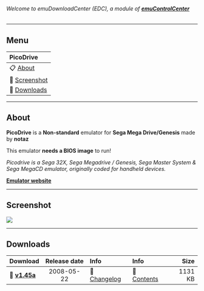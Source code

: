 ###### Welcome to emuDownloadCenter (EDC), a module of [**emuControlCenter**](https://github.com/PhoenixInteractiveNL/emuControlCenter/wiki/)
***
## Menu
| **PicoDrive** |
|:---------|
| :clipboard: [About](#about) |
| :sunrise: [Screenshot](#screenshot) |
| :floppy_disk: [Downloads](#downloads) |
***
## About
**PicoDrive** is a **Non-standard** emulator for **Sega Mega Drive/Genesis** made by **notaz**

This emulator **needs a BIOS image** to run!

_Picodrive is a Sega 32X, Sega Megadrive / Genesis, Sega Master System & Sega MegaCD emulator, originally coded for handheld devices._

[**Emulator website**](http://notaz.gp2x.de/svp.php)
***
## Screenshot
![](https://raw.githubusercontent.com/PhoenixInteractiveNL/emuDownloadCenter/master/hooks/picodrive/picodrive_screen.jpg)
***
## Downloads
| Download | Release date  | Info       | Info       | Size       |
|:---------|:-------------:|:-----------|:-----------|-----------:|
| :floppy_disk: [**v1.45a**](https://github.com/PhoenixInteractiveNL/edc-repo0001/raw/master/picodrive/1.45a.7z) | 2008-05-22 | :page_facing_up: [Changelog](https://github.com/PhoenixInteractiveNL/edc-repo0001/blob/master/picodrive/1.45a_changelog.txt) | :mag_right: [Contents](https://github.com/PhoenixInteractiveNL/edc-repo0001/blob/master/picodrive/1.45a_contents.txt) | 1131 KB |
